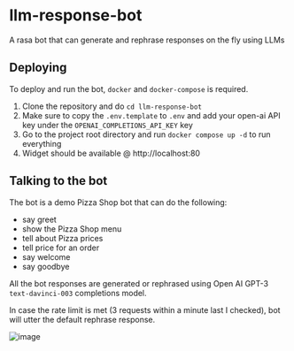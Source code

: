 # llm-response-bot
A rasa bot that can generate and rephrase responses on the fly using LLMs

## Deploying
To deploy and run the bot, `docker` and `docker-compose` is required.
1. Clone the repository and do `cd llm-response-bot`
2. Make sure to copy the `.env.template` to `.env` and add your open-ai API key under the `OPENAI_COMPLETIONS_API_KEY` key
3. Go to the project root directory and run `docker compose up -d` to run everything
4. Widget should be available @ http://localhost:80

## Talking to the bot
The bot is a demo Pizza Shop bot that can do the following:
- say greet
- show the Pizza Shop menu
- tell about Pizza prices
- tell price for an order
- say welcome
- say goodbye

All the bot responses are generated or rephrased using Open AI GPT-3 `text-davinci-003` completions model.  

In case the rate limit is met (3 requests within a minute last I checked), bot will utter the default rephrase response.

![image](https://github.com/pksvv/llm-response-bot/assets/8981899/5f70ff3e-b7f7-4f93-84c2-916e26ca27fe)
